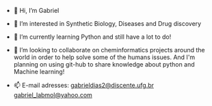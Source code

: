 - 👋 Hi, I’m Gabriel
- 👀 I’m interested in Synthetic Biology, Diseases and Drug discovery
- 🌱 I’m currently learning Python and still have a lot to do!
- 💞️ I’m looking to collaborate on cheminformatics projects around the world in order to help solve some of the humans issues. And 
I'm planning on using git-hub to share knowledge about python and Machine learning!

- 📫 E-mail adresses: gabrieldias2@discente.ufg.br
                      gabriel_labmol@yahoo.com

